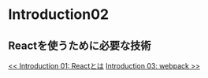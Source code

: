 # Introduction02
## Reactを使うために必要な技術


<span align="left">[<< Introduction 01: Reactとは](introduction01.md)</span>
<span align="right">[Introduction 03: webpack >>](introduction03.md)</span>
